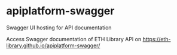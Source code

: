 # apiplatform-swagger
Swagger UI hosting for API documentation

Access Swagger documentation of ETH Library API on https://eth-library.github.io/apiplatform-swagger/
